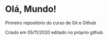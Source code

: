 # Olá, Mundo!
 Primeiro repositório do curso de Git  e Github

 Criado em 05/11/2020
 editado no próprio github


